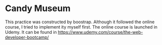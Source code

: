 # Candy Museum
This practice was constructed by boostrap. Although it followed the online course, I tried to implement ity myself first. The online course is launched in Udemy. It can be found in https://www.udemy.com/course/the-web-developer-bootcamp/
